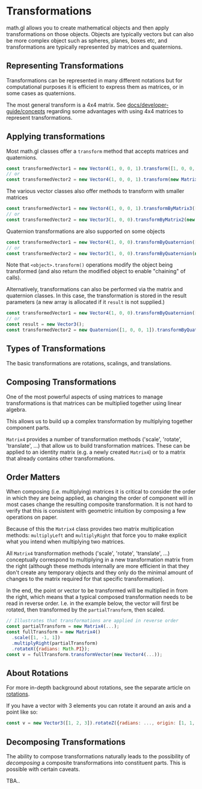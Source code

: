 # Transformations

math.gl allows you to create mathematical objects and then apply transformations on those objects. Objects are typically vectors but can also be more complex object such as spheres, planes, boxes etc, and transformations are typically represented by matrices and quaternions.

## Representing Transformations

Transformations can be represented in many different notations but for computational purposes it is efficient to express them as matrices, or in some cases as quaternions.

The most general transform is a 4x4 matrix. See [docs/developer-guide/concepts](./'homogeneous-coordinates.md') regarding some advantages with using 4x4 matrices to represent transformations.

## Applying transformations

Most math.gl classes offer a `transform` method that accepts matrices and quaternions.

```js
const transformedVector1 = new Vector4(1, 0, 0, 1).transform([1, 0, 0, 0, 0, 1, 0, 0, 0, 0, 1, 0, 0, 0, 0, 1])
// or
const transformedVector2 = new Vector4(1, 0, 0, 1).transform(new Matrix4([1, 0, 0, 0, 0, 1, 0, 0, 0, 0, 1, 0, 0, 0, 0, 1]))
```

The various vector classes also offer methods to transform with smaller matrices
```js
const transformedVector1 = new Vector4(1, 0, 0, 1).transformByMatrix3([1, 0, 0, 0, 1, 0, 0, 0, 1])
// or
const transformedVector2 = new Vector3(1, 0, 0).transformByMatrix2(new Matrix2([1, 0, 0, 1]))
```

Quaternion transformations are also supported on some objects
```js
const transformedVector1 = new Vector4(1, 0, 0).transformByQuaternion([0, 0, 0, 1])
// or
const transformedVector2 = new Vector3(1, 0, 0).transformByQuaternion(new Quaternion([1, 0, 0, 1]))
```

Note that `<object>.transform()` operations modify the object being transformed (and also return the modified object to enable "chaining" of calls).

Alternatively, transformations can also be performed via the matrix and quaternion classes. In this case, the transformation is stored in the result parameters (a new array is allocated if it `result` is not supplied.)

```js
const transformedVector1 = new Vector4(1, 0, 0).transformByQuaternion([0, 0, 0, 1])
// or
const result = new Vector3();
const transformedVector2 = new Quaternion([1, 0, 0, 1]).transformByQuaternion([1, 0, 0], result);
```

## Types of Transformations

The basic transformations are rotations, scalings, and translations.

## Composing Transformations

One of the most powerful aspects of using matrices to manage transformations is that matrices can be multiplied together using linear algebra.

This allows us to build up a complex transformation by multiplying together component parts.

`Matrix4` provides a number of transformation methods ('scale', 'rotate', 'translate', ...) that allow us to build transformation matrices. These can be applied to an identity matrix (e.g. a newly created `Matrix4`) or to a matrix that already contains other transformations.


## Order Matters

When composing (i.e. multiplying) matrices it is critical to consider the order in which they are being applied, as changing the order of component will in most cases change the resulting composite transformation. It is not hard to verify that this is consistent with geometric intuition by composing a few operations on paper.

Because of this the `Matrix4` class provides two matrix multiplication methods: `multiplyLeft` and `multiplyRight` that force you to make explicit what you intend when multiplying two matrices.

All `Matrix4` transformation methods ('scale', 'rotate', 'translate', ...) conceptually correspond to multiplying in a new transformation matrix from the right (although these methods internally are more efficient in that they don't create any temporary objects and they only do the minimal amount of changes to the matrix required for that specific transformation).

In the end, the point or vector to be transformed will be multiplied in from the right, which means that a typical composed transformation needs to be read in reverse order. I.e. in the example below, the vector will first be rotated, then transformed by the `partialTransform`, then scaled.

```js
// Illustrates that transformations are applied in reverse order
const partialTransform = new Matrix4(...);
const fullTransform = new Matrix4()
  .scale([1, -1, 1])
  .multiplyRight(partialTransform)
  .rotateX({radians: Math.PI});
const v = fullTransform.transformVector(new Vector4(...));
```

## About Rotations

For more in-depth background about rotations, see the separate article on [rotations](./rotations.md).

If you have a vector with 3 elements you can rotate it around an axis and a point like so:
```js
const v = new Vector3([1, 2, 3]).rotateZ({radians: ..., origin: [1, 1, 0]});
```

## Decomposing Transformations

The ability to compose transformations naturally leads to the possibility of _decomposing_ a composite transformations into constituent parts. This is possible with certain caveats.

TBA..



